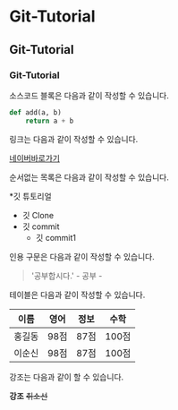 # Git-Tutorial
## Git-Tutorial
### Git-Tutorial

소스코드 블록은 다음과 같이 작성할 수 있습니다.

```python
def add(a, b)
    return a + b
```

링크는 다음과 같이 작성할 수 있습니다.

[네이버바로가기](https://naver.com)

순서없는 목록은 다음과 같이 작성할 수 있습니다.

*깃 튜토리얼
  * 깃 Clone
  * 깃 commit
    * 깃 commit1
 
인용 구문은 다음과 같이 작성할 수 있습니다.

> '공부합시다.' - 공부 -

테이블은 다음과 같이 작성할 수 있습니다.

이름|영어|정보|수학
---|---|---|---|
홍길동|98점|87점|100점|
이순신|98점|87점|100점|

강조는 다음과 같이 할 수 있습니다.

**강조** ~~취소선~~
